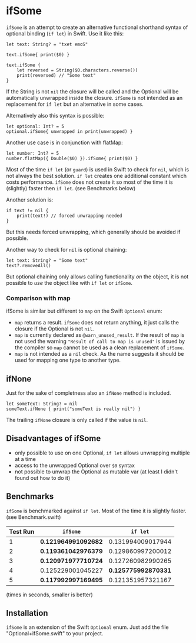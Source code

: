 # ifSome

`ifSome` is an attempt to create an alternative functional shorthand syntax of optional binding (`if let`) in Swift. Use it like this:

    let text: String? = "txet emoS"  
    
    text.ifSome{ print($0) } 
     
    text.ifSome {
        let reversed = String($0.characters.reverse())
        print(reversed) // "Some text"
    }

If the String is not `nil` the closure will be called and the Optional will be automatically unwrapped inside the closure. `ifSome` is not intended as an replacement for `if let` but an alternative in some cases.

Alternatively also this syntax is possible: 

    let optional: Int? = 5
    optional.ifSome{ unwrapped in print(unwrapped) }

Another use case is in conjunction with flatMap:

    let number: Int? = 5
    number.flatMap({ Double($0) }).ifSome{ print($0) }

Most of the time `if let` (or `guard`) is used in Swift to check for `nil`, which is not always the best solution. `if let` creates one additional constant which costs performance. `ifSome` does not create it so most of the time it is (slightly) faster then `if let`. (see Benchmarks below)

Another solution is:

    if text != nil {
        print(text!) // forced unwrapping needed
    }

But this needs forced unwrapping, which generally should be avoided if possible.  
    
Another way to check for `nil` is optional chaining:

    let text: String? = "Some text"
    text?.removeAll()
    
But optional chaining only allows calling functionality _on_ the object, it is not possible to _use_ the object like with `if let` or `ifSome`.    
    
### Comparison with map    
    
ifSome is similar but different to `map` on the Swift `Optional` enum:

- `map` returns a result. `ifSome` does not return anything, it just calls the closure if the Optional is not `nil`.
- `map` is currently declared as `@warn_unused_result`. If the result of `map` is not used the warning `"Result of call to map is unused"` is issued by the compiler so `map` cannot be used as a clean replacement of `ifSome`.
- `map` is not intended as a `nil` check. As the name suggests it should be used for mapping one type to another type.

## ifNone

Just for the sake of completness also an `ifNone` method is included.

    let someText: String? = nil
    someText.ifNone { print("someText is really nil") }
    
The trailing `ifNone` closure is only called if the value is `nil`.

## Disadvantages of ifSome

- only possible to use on one Optional, `if let` allows unwrapping multiple at a time
- access to the unwrapped Optional over `$0` syntax
- not possible to unwrap the Optional as mutable var (at least I didn't found out how to do it)

## Benchmarks

`ifSome` is benchmarked against `if let`. Most of the time it is slightly faster. (see Benchmark.swift)

| Test Run      | `ifSome`      | `if let`     |
| ------------- | ------------- | ------------ |
| 1             | **0.121964991092682**|0.131994009017944|
| 2             | **0.119361042976379**|0.129860997200012|
| 3             | **0.120971977710724**|0.127260982990265|
| 4             | 0.125229001045227    |**0.125775992870331**|
| 5             | **0.117992997169495**|0.121351957321167|

(times in seconds, smaller is better)

## Installation

`ifSome` is an extension of the Swift `Optional` enum. Just add the file "Optional+ifSome.swift" to your project.




















